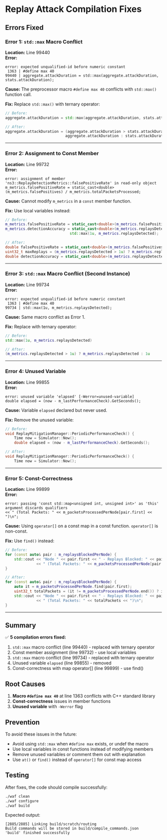 # Replay Attack Compilation Fixes

## Errors Fixed

### Error 1: `std::max` Macro Conflict
**Location:** Line 99440  
**Error:**
```
error: expected unqualified-id before numeric constant
 1363 | #define max 40
99440 | aggregate.attackDuration = std::max(aggregate.attackDuration, stats.attackDuration);
```

**Cause:** The preprocessor macro `#define max 40` conflicts with `std::max()` function call.

**Fix:** Replace `std::max()` with ternary operator:
```cpp
// Before:
aggregate.attackDuration = std::max(aggregate.attackDuration, stats.attackDuration);

// After:
aggregate.attackDuration = (aggregate.attackDuration > stats.attackDuration) ? 
                           aggregate.attackDuration : stats.attackDuration;
```

---

### Error 2: Assignment to Const Member
**Location:** Line 99732  
**Error:**
```
error: assignment of member 'ns3::ReplayDetectionMetrics::falsePositiveRate' in read-only object
m_metrics.falsePositiveRate = static_cast<double>(m_metrics.falsePositives) / m_metrics.totalPacketsProcessed;
```

**Cause:** Cannot modify `m_metrics` in a `const` member function.

**Fix:** Use local variables instead:
```cpp
// Before:
m_metrics.falsePositiveRate = static_cast<double>(m_metrics.falsePositives) / m_metrics.totalPacketsProcessed;
m_metrics.detectionAccuracy = static_cast<double>(m_metrics.replaysDetected - m_metrics.falsePositives) / 
                             std::max(1u, m_metrics.replaysDetected);

// After:
double falsePositiveRate = static_cast<double>(m_metrics.falsePositives) / m_metrics.totalPacketsProcessed;
uint32_t maxReplays = (m_metrics.replaysDetected > 1u) ? m_metrics.replaysDetected : 1u;
double detectionAccuracy = static_cast<double>(m_metrics.replaysDetected - m_metrics.falsePositives) / maxReplays;
```

---

### Error 3: `std::max` Macro Conflict (Second Instance)
**Location:** Line 99734  
**Error:**
```
error: expected unqualified-id before numeric constant
 1363 | #define max 40
99734 | std::max(1u, m_metrics.replaysDetected);
```

**Cause:** Same macro conflict as Error 1.

**Fix:** Replace with ternary operator:
```cpp
// Before:
std::max(1u, m_metrics.replaysDetected)

// After:
(m_metrics.replaysDetected > 1u) ? m_metrics.replaysDetected : 1u
```

---

### Error 4: Unused Variable
**Location:** Line 99855  
**Error:**
```
error: unused variable 'elapsed' [-Werror=unused-variable]
double elapsed = (now - m_lastPerformanceCheck).GetSeconds();
```

**Cause:** Variable `elapsed` declared but never used.

**Fix:** Remove the unused variable:
```cpp
// Before:
void ReplayMitigationManager::PeriodicPerformanceCheck() {
    Time now = Simulator::Now();
    double elapsed = (now - m_lastPerformanceCheck).GetSeconds();

// After:
void ReplayMitigationManager::PeriodicPerformanceCheck() {
    Time now = Simulator::Now();
```

---

### Error 5: Const-Correctness
**Location:** Line 99899  
**Error:**
```
error: passing 'const std::map<unsigned int, unsigned int>' as 'this' argument discards qualifiers
<< " (Total Packets: " << m_packetsProcessedPerNode[pair.first] << ")\n";
```

**Cause:** Using `operator[]` on a const map in a const function. `operator[]` is non-const.

**Fix:** Use `find()` instead:
```cpp
// Before:
for (const auto& pair : m_replaysBlockedPerNode) {
    std::cout << "Node " << pair.first << " - Replays Blocked: " << pair.second 
              << " (Total Packets: " << m_packetsProcessedPerNode[pair.first] << ")\n";
}

// After:
for (const auto& pair : m_replaysBlockedPerNode) {
    auto it = m_packetsProcessedPerNode.find(pair.first);
    uint32_t totalPackets = (it != m_packetsProcessedPerNode.end()) ? it->second : 0;
    std::cout << "Node " << pair.first << " - Replays Blocked: " << pair.second 
              << " (Total Packets: " << totalPackets << ")\n";
}
```

---

## Summary

✅ **5 compilation errors fixed:**
1. `std::max` macro conflict (line 99440) - replaced with ternary operator
2. Const member assignment (line 99732) - use local variables
3. `std::max` macro conflict (line 99734) - replaced with ternary operator  
4. Unused variable `elapsed` (line 99855) - removed
5. Const-correctness with map operator[] (line 99899) - use find()

## Root Causes

1. **Macro `#define max 40`** at line 1363 conflicts with C++ standard library
2. **Const-correctness** issues in member functions
3. **Unused variable** with `-Werror` flag

## Prevention

To avoid these issues in the future:
- Avoid using `std::max` when `#define max` exists, or undef the macro
- Use local variables in const functions instead of modifying members
- Remove unused variables or comment them out with explanation
- Use `at()` or `find()` instead of `operator[]` for const map access

## Testing

After fixes, the code should compile successfully:
```bash
./waf clean
./waf configure
./waf build
```

Expected output:
```
[2885/2885] Linking build/scratch/routing
Build commands will be stored in build/compile_commands.json
'build' finished successfully
```
